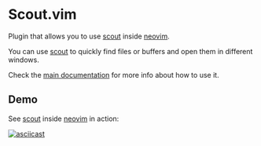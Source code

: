 # Scout.vim

Plugin that allows you to use [scout][] inside [neovim][].

You can use [scout][] to quickly find files or buffers and open them in
different windows.

Check the [main documentation](doc/scout.txt) for more info about how to
use it.

## Demo

See [scout][] inside [neovim][] in action:

[![asciicast](https://asciinema.org/a/vD6A8V2alTbf3o1t3N4TsoGqM.png)](https://asciinema.org/a/vD6A8V2alTbf3o1t3N4TsoGqM)

[scout]: https://github.com/jhbabon/scout
[neovim]: https://github.com/neovim/neovim
